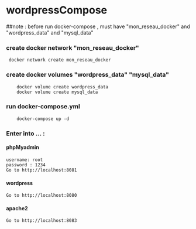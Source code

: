 # wordpressCompose
  ##note : 
      before run docker-compose , must have "mon_reseau_docker" and "wordpress_data" and "mysql_data"
      
  ###  create docker network "mon_reseau_docker"
     docker network create mon_reseau_docker
      
  ###  create docker volumes "wordpress_data" "mysql_data"
        docker volume create wordpress_data
        docker volume create mysql_data

  ### run docker-compose.yml
        docker-compose up -d

  ### Enter into ... : 
  #### phpMyadmin 
    username: root
    password : 1234
    Go to http://localhost:8081
  #### wordpress
    Go to http://localhost:8080
  #### apache2
    Go to http://localhost:8083
    
